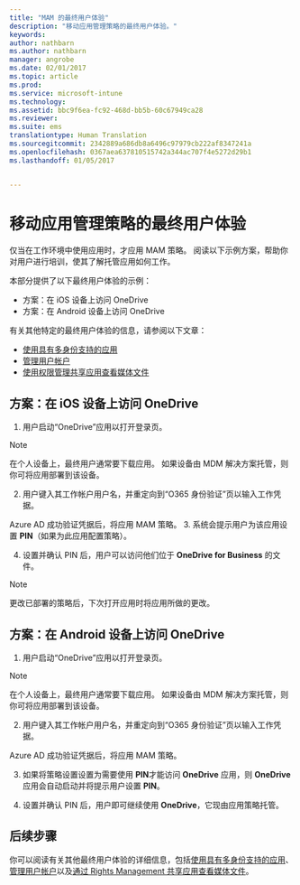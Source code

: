```yaml
---
title: "MAM 的最终用户体验"
description: "移动应用管理策略的最终用户体验。"
keywords: 
author: nathbarn
ms.author: nathbarn
manager: angrobe
ms.date: 02/01/2017
ms.topic: article
ms.prod: 
ms.service: microsoft-intune
ms.technology: 
ms.assetid: bbc9f6ea-fc92-468d-bb5b-60c67949ca28
ms.reviewer: 
ms.suite: ems
translationtype: Human Translation
ms.sourcegitcommit: 2342889a686db8a6496c97979cb222af8347241a
ms.openlocfilehash: 0367aea637810515742a344ac707f4e5272d29b1
ms.lasthandoff: 01/05/2017


---
```


# <a name="end-user-experience-of-mobile-app-management-policies"></a>移动应用管理策略的最终用户体验
仅当在工作环境中使用应用时，才应用 MAM 策略。 阅读以下示例方案，帮助你对用户进行培训，使其了解托管应用如何工作。

本部分提供了以下最终用户体验的示例：

- 方案：在 iOS 设备上访问 OneDrive
- 方案：在 Android 设备上访问 OneDrive

有关其他特定的最终用户体验的信息，请参阅以下文章：

- [使用具有多身份支持的应用](https://docs.microsoft.com/intune/deploy-use/end-user-experience-for-mam-enabled-apps-with-microsoft-intune#using-apps-with-multi-identity-support)
- [管理用户帐户](https://docs.microsoft.com/intune/deploy-use/end-user-experience-for-mam-enabled-apps-with-microsoft-intune#managing-user-accounts)
- [使用权限管理共享应用查看媒体文件](https://docs.microsoft.com/intune/deploy-use/end-user-experience-for-mam-enabled-apps-with-microsoft-intune#viewing-media-files-with-the-rights-management-sharing-app)

## <a name="scenario-accessing-onedrive-on-an-ios-device"></a>方案：在 iOS 设备上访问 OneDrive

1. 用户启动“OneDrive”应用以打开登录页。
> [!NOTE]
> 在个人设备上，最终用户通常要下载应用。 如果设备由 MDM 解决方案托管，则你可将应用部署到该设备。

2. 用户键入其工作帐户用户名，并重定向到“O365 身份验证”页以输入工作凭据。

  Azure AD 成功验证凭据后，将应用 MAM 策略。
3. 系统会提示用户为该应用设置 **PIN**（如果为此应用配置策略）。

4.  设置并确认 PIN 后，用户可以访问他们位于 **OneDrive for Business** 的文件。
> [!NOTE]
> 更改已部署的策略后，下次打开应用时将应用所做的更改。

## <a name="scenario-accessing-onedrive-on-an-android-device"></a>方案：在 Android 设备上访问 OneDrive
1. 用户启动“OneDrive”应用以打开登录页。
> [!NOTE]
> 在个人设备上，最终用户通常要下载应用。 如果设备由 MDM 解决方案托管，则你可将应用部署到该设备。

2.  用户键入其工作帐户用户名，并重定向到“O365 身份验证”页以输入工作凭据。

  Azure AD 成功验证凭据后，将应用 MAM 策略。

3.  如果将策略设置设置为需要使用 **PIN**才能访问 **OneDrive** 应用，则 **OneDrive** 应用会自动启动并将提示用户设置 **PIN**。

4.  设置并确认 PIN 后，用户即可继续使用 **OneDrive**，它现由应用策略托管。

## <a name="where-to-go-from-here"></a>后续步骤
你可以阅读有关其他最终用户体验的详细信息，包括[使用具有多身份支持的应用](https://docs.microsoft.com/intune/deploy-use/end-user-experience-for-mam-enabled-apps-with-microsoft-intune#using-apps-with-multi-identity-support)、[管理用户帐户](https://docs.microsoft.com/intune/deploy-use/end-user-experience-for-mam-enabled-apps-with-microsoft-intune#managing-user-accounts)以及[通过 Rights Management 共享应用查看媒体文件](https://docs.microsoft.com/intune/deploy-use/end-user-experience-for-mam-enabled-apps-with-microsoft-intune#viewing-media-files-with-the-rights-management-sharing-app)。


